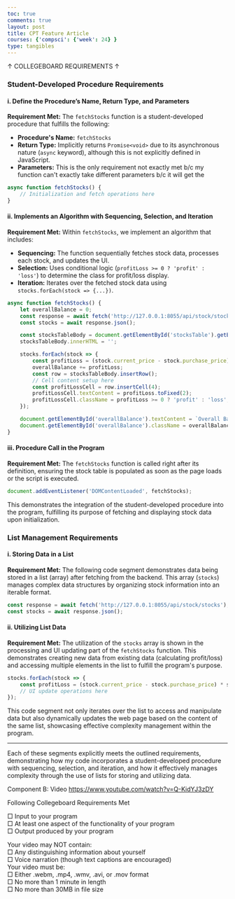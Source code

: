 ```yaml
---
toc: true
comments: true
layout: post
title: CPT Feature Article
courses: {'compsci': {'week': 24} }
type: tangibles
---
```

↑ COLLEGEBOARD REQUIREMENTS ↑


### Student-Developed Procedure Requirements

#### i. Define the Procedure’s Name, Return Type, and Parameters

**Requirement Met:** The `fetchStocks` function is a student-developed procedure that fulfills the following:

- **Procedure's Name:** `fetchStocks`
- **Return Type:** Implicitly returns `Promise<void>` due to its asynchronous nature (`async` keyword), although this is not explicitly defined in JavaScript.
- **Parameters:** This is the only requirement not exactly met b/c my function can't exactly take different parameters b/c it will get the 

```javascript
async function fetchStocks() {
    // Initialization and fetch operations here
}
```

#### ii. Implements an Algorithm with Sequencing, Selection, and Iteration

**Requirement Met:** Within `fetchStocks`, we implement an algorithm that includes:

- **Sequencing:** The function sequentially fetches stock data, processes each stock, and updates the UI.
- **Selection:** Uses conditional logic (`profitLoss >= 0 ? 'profit' : 'loss'`) to determine the class for profit/loss display.
- **Iteration:** Iterates over the fetched stock data using `stocks.forEach(stock => {...})`.

```javascript
async function fetchStocks() {
    let overallBalance = 0;
    const response = await fetch('http://127.0.0.1:8055/api/stock/stocks');
    const stocks = await response.json();

    const stocksTableBody = document.getElementById('stocksTable').getElementsByTagName('tbody')[0];
    stocksTableBody.innerHTML = '';

    stocks.forEach(stock => {
        const profitLoss = (stock.current_price - stock.purchase_price) * stock.shares;
        overallBalance += profitLoss;
        const row = stocksTableBody.insertRow();
        // Cell content setup here
        const profitLossCell = row.insertCell(4);
        profitLossCell.textContent = profitLoss.toFixed(2);
        profitLossCell.className = profitLoss >= 0 ? 'profit' : 'loss';
    });

    document.getElementById('overallBalance').textContent = `Overall Balance: $${overallBalance.toFixed(2)}`;
    document.getElementById('overallBalance').className = overallBalance >= 0 ? 'profit' : 'loss';
}
```

#### iii. Procedure Call in the Program

**Requirement Met:** The `fetchStocks` function is called right after its definition, ensuring the stock table is populated as soon as the page loads or the script is executed.

```javascript
document.addEventListener('DOMContentLoaded', fetchStocks);
```

This demonstrates the integration of the student-developed procedure into the program, fulfilling its purpose of fetching and displaying stock data upon initialization.

### List Management Requirements

#### i. Storing Data in a List

**Requirement Met:** The following code segment demonstrates data being stored in a list (array) after fetching from the backend. This array (`stocks`) manages complex data structures by organizing stock information into an iterable format.

```javascript
const response = await fetch('http://127.0.0.1:8055/api/stock/stocks');
const stocks = await response.json();
```

#### ii. Utilizing List Data

**Requirement Met:** The utilization of the `stocks` array is shown in the processing and UI updating part of the `fetchStocks` function. This demonstrates creating new data from existing data (calculating profit/loss) and accessing multiple elements in the list to fulfill the program's purpose.

```javascript
stocks.forEach(stock => {
    const profitLoss = (stock.current_price - stock.purchase_price) * stock.shares;
    // UI update operations here
});
```

This code segment not only iterates over the list to access and manipulate data but also dynamically updates the web page based on the content of the same list, showcasing effective complexity management within the program.

---

Each of these segments explicitly meets the outlined requirements, demonstrating how my code incorporates a student-developed procedure with sequencing, selection, and iteration, and how it effectively manages complexity through the use of lists for storing and utilizing data.


Component B: Video
https://www.youtube.com/watch?v=Q-KidYJ3zDY

Following Collegeboard Requirements	Met

□ Input to your program <br>
□ At least one aspect of the functionality of your program <br> 
□ Output produced by your program <br>


Your video may NOT contain: <br>
□ Any distinguishing information about yourself <br>
□ Voice narration (though text captions are encouraged) <br>
Your video must be: <br>
□ Either .webm, .mp4, .wmv, .avi, or .mov format <br>
□ No more than 1 minute in length <br>
□ No more than 30MB in file size <br>